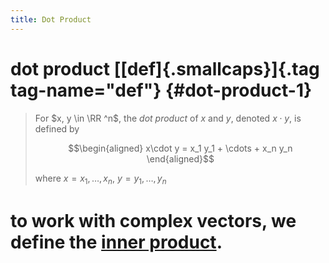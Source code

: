 ```yaml
---
title: Dot Product
---
```


# dot product [[def]{.smallcaps}]{.tag tag-name="def"} {#dot-product-1}

> For $x, y \in \RR ^n$, the *dot product* of $x$ and $y$, denoted
> $x \cdot y$, is defined by
>
> $$\begin{aligned}
> x\cdot y = x_1 y_1 + \cdots + x_n y_n
> \end{aligned}$$
>
> where $x= x_1, \ldots, x_n$, $y = y_1, \ldots, y_n$

# to work with complex vectors, we define the [inner product](KBrefInnerProduct.org).
